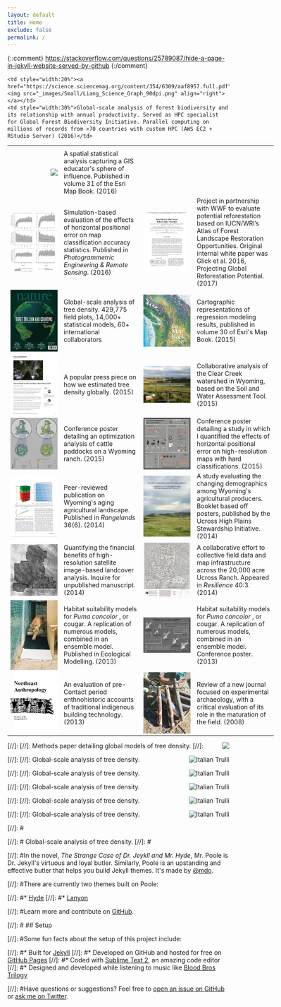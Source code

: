 ```yaml
---
layout: default
title: Home
exclude: false
permalink: /
---
```


{::comment}
https://stackoverflow.com/questions/25789087/hide-a-page-in-jekyll-website-served-by-github
{:/comment}


<table style="width:120%">
  <tr>
	<th></th>
	<th></th>
  </tr>

  <tr>
    <td style="width:20%"><a href=esri_map_book_education><img src="_images/Small/_images/Small/Esri_Map_Book_Vol_31_Cover_Small.png" align="right"></a></td>
	<td style="width:30%"> A spatial statistical analysis capturing a GIS educator's sphere of influence. Published in volume 31 of the Esri Map Book. (2016)</td>
	
    <td style="width:20%"><a href="https://science.sciencemag.org/content/354/6309/aaf8957.full.pdf"><img src="_images/Small/Liang_Science_Graph_90dpi.png" align="right"></a></td>
	<td style="width:30%">Global-scale analysis of forest biodiversity and its relationship with annual productivity. Served as HPC specialist for Global Forest Biodiversity Initiative. Parallel computing on millions of records from >70 countries with custom HPC (AWS EC2 + RStudio Server) (2016)</td>
  </tr>

  <tr>
    <td style="width:20%"><a href="https://www.ingentaconnect.com/content/asprs/pers/2016/00000082/00000010/art00016#"><img src="_images/Small/Accuracy_Assessment.png" align="right"></a></td>
    <td style="width:30%">Simulation-based evaluation of the effects of horizontal positional error on map classification accuracy statistics. Published in <i>Photogrammetric Engineering & Remote Sensing</i>. (2016)</td> 
    <td style="width:20%"><a href="https://www.biorxiv.org/content/10.1101/210062v2.full.pdf"><img src="_images/Small/WWF_Paper_Cover_Small.png" align="right"></a></td>
	<td style="width:30%">Project in partnership with WWF to evaluate potential reforestation based on IUCN/WRI’s Atlas of Forest
Landscape Restoration Opportunities. Original internal white paper was Glick et al. 2016, Projecting Global Reforestation Potential. (2017)  </td>
  </tr>    

  <tr>
    <td style="width:20%"><a href="nature_article"><img src="https://github.com/hglick/hglick.github.io/blob/master/_images/Small/Nature_Cover_Small.png" align="right"></a></td>
    <td style="width:30%">Global-scale analysis of tree density. 429,775 field plots, 14,000+ statistical models, 60+ international collaborators</td>
	<td style="width:20%"><a href="esri_map_book_demographics"><img src="_images/Small/Esri_Map_Book_Vol_30_Cover_Small.png" align="right"></a></td>
	<td style="width:30%"> Cartographic representations of regression modeling results, published in volume 30 of Esri's Map Book. (2015)</td>
  </tr>

  <tr>
  <td style="width:20%"><a href="https://theconversation.com/how-we-found-out-there-are-three-trillion-trees-on-earth-47071"><img src="_images/Small/The_Conversation_Cover_Page_Small.png" align="right"></a></td>
	<td style="width:30%"> A popular press piece on how we estimated tree density globally. (2015)</td>
	<td style="width:20%"><a href="https://issuu.com/uhpsi/docs/swat_report_for_issuu"><img src="_images/Small/Clear_Creek_Hydrology_Small.png" align="right"></a></td>
	<td style="width:30%">Collaborative analysis of the Clear Creek watershed in Wyoming, based on the Soil and Water Assessment Tool. (2015)</td>
  </tr>
  
  <tr>
  <td style="width:20%"><a href="optimizing_infrastructure"><img src="_images/Small/Optimizing_Infrastructure_Poster_Small.png" align="right"></a></td>
	<td style="width:30%"> Conference poster detailing an optimization analysis of cattle paddocks on a Wyoming ranch. (2015)</td>
	<td style="width:20%"><a href="accuracy_assessment_poster"><img src="_images/Small/Accuracy_Assessment_Poster_Small.png" align="right"></a></td>
	<td style="width:30%">Conference poster detailing a study in which I quantified the effects of horizontal positional error on high-resolution maps with hard classifications. (2015)</td>
  </tr>
  
  <tr>
	<td style="width:20%"><a href="rangeland_demographics"><img src="_images/Small/Rangelands_Graphic_Small.png" align="right"></a></td>
    <td style="width:30%">Peer-reviewed publication on Wyoming's aging agricultural landscape. Published in <i> Rangelands </i> 36(6). (2014)</td>
	<td style="width:20%"><a href="demographics_booklet"><img src="_images/Small/Demographic_Booklet_Cover_Small.png" align="right"></a></td>
    <td style="width:30%">A study evaluating the changing demographics among Wyoming's agricultural producers. Booklet based off posters, published by the Ucross High Plains Stewardship Initiative. (2014)</td>
  </tr>
  
  <tr>
    <td style="width:20%"><a href="ucross_landcover"><img src="_images/Small/Ucross_Travel_Routes_Small.png" align="right"></a></td>
    <td style="width:30%">Quantifying the financial benefits of high-resolution satellite image-based landcover analysis. Inquire for unpublished manuscript. (2014)</td>
	<td style="width:20%"><a href="ucross_map"><img src="_images/Small/Ucross_Fencelines_Small.png"  align="right"></a></td>
	<td style="width:30%"> A collaborative effort to collective field data and map infrastructure across the 20,000 acre Ucross Ranch. Appeared in <i> Resilience </i> 40:3. (2014)</td>
  </tr>
  
  <tr>
	<td style="width:20%"><a href="cougar_modeling"><img src="_images/Small/Cougar_Track_Plate_Small.png"  align="right"></a></td>
	<td style="width:30%"> Habitat suitability models for <i>Puma concolor </i>, or cougar. A replication of numerous models, combined in an ensemble model. Published in Ecological Modelling. (2013)</td>
	<td style="width:20%"><a href="cougar_poster"><img src="_images/Small/Cougar_Poster_Small.png"  align="right"></a></td>
	<td style="width:30%"> Habitat suitability models for <i>Puma concolor </i>, or cougar. A replication of numerous models, combined in an ensemble model. Conference poster. (2013)</td>
  </tr>
  
  <tr>
	<td style="width:20%"><a href="https://www.albany.edu/northeast_anthropology/abstracts/issue79-80.htm"><img src="_images/Small/Northeast_Anthropology_Cover_Small.png" align="right"></a></td>
    <td style="width:30%"> An evaluation of pre-Contact period enthnohistoric accounts of traditional indigenous building technology. (2013)</td>
	<td style="width:20%"><a href="bulletin_of_primitive_technology"><img src="_images/Small/Glick_2008_Cover_Small.png" align="right"></a></td>
    <td style="width:30%"> Review of a new journal focused on experimental archaeology, with a critical evaluation of its role in the maturation of the field. (2008)</td>
  </tr>
  
</table>




    
[//]:     <td style="width:20%"><a href="scientific_data"><img src="_images/Scientific_Data_Figure_1.png" align="right"></a></td>
[//]: 	<td style="width:30%"> Methods paper detailing global models of tree density.</td>
[//]:   </tr>
  
  [//]: <td style="width:20%"><img src="_images/MTMF_Map_90dpi.png" alt="Italian Trulli"  align="right"></td>
   [//]: <td style="width:30%">Global-scale analysis of tree density.</td>
   
[//]:<td style="width:20%"><img src="_images/MTMF_Map_90dpi.png" alt="Italian Trulli"  align="right"></td>
[//]:    <td style="width:30%">Global-scale analysis of tree density.</td>

	
[//]: <td style="width:20%"><img src="_images/Color_Mixing_90dpi.png" alt="Italian Trulli"  align="right"></td>
[//]:    <td style="width:30%">Global-scale analysis of tree density.</td>
	
[//]: <td style="width:20%"><img src="_images/Vector_Field.png" alt="Italian Trulli" align="right"></td>
[//]:    <td style="width:30%">Global-scale analysis of tree density.</td>
	


[//]:<td style="width:20%"><img src="_images/MTMF_Plot.png" alt="Italian Trulli"  align="right"></td>
[//]:    <td style="width:30%">Global-scale analysis of tree density.</td>

[//]: #<p class="message">
[//]: #  Global-scale analysis of tree density.
[//]: #</p>


[//]: #In the novel, *The Strange Case of Dr. Jeykll and Mr. Hyde*, Mr. Poole is Dr. Jekyll's virtuous and loyal butler. Similarly, Poole is an upstanding and effective butler that helps you build Jekyll themes. It's made by [@mdo](https://twitter.com/mdo).

[//]: #There are currently two themes built on Poole:

[//]: #* [Hyde](http://hyde.getpoole.com)
[//]: #* [Lanyon](http://lanyon.getpoole.com)

[//]: #Learn more and contribute on [GitHub](https://github.com/poole).

[//]: # ## Setup

[//]: #Some fun facts about the setup of this project include:

[//]: #* Built for [Jekyll](http://jekyllrb.com)
[//]: #* Developed on GitHub and hosted for free on [GitHub Pages](https://pages.github.com)
[//]: #* Coded with [Sublime Text 2](http://sublimetext.com), an amazing code editor
[//]: #* Designed and developed while listening to music like [Blood Bros Trilogy](https://soundcloud.com/maddecent/sets/blood-bros-series)

[//]: #Have questions or suggestions? Feel free to [open an issue on GitHub](https://github.com/poole/issues/new) or [ask me on Twitter](https://twitter.com/mdo).
